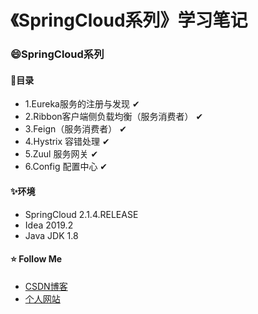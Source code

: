 # 《SpringCloud系列》学习笔记

### :smile:SpringCloud系列

#### :pencil:目录

- 1.Eureka服务的注册与发现  ✔
- 2.Ribbon客户端侧负载均衡（服务消费者）   ✔
- 3.Feign（服务消费者）  ✔
- 4.Hystrix 容错处理    ✔
- 5.Zuul 服务网关   ✔
- 6.Config 配置中心 ✔


#### :sparkles:环境

- SpringCloud 2.1.4.RELEASE
- Idea 2019.2
- Java JDK 1.8

#### :star: Follow Me

- [CSDN博客](https://blog.csdn.net/m0_37903882)
- [个人网站](https://blog.gaosanshi.top)
